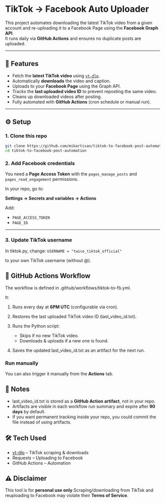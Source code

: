 # TikTok → Facebook Auto Uploader

This project automates downloading the latest TikTok video from a given account and re-uploading it to a Facebook Page using the **Facebook Graph API**.  
It runs daily via **GitHub Actions** and ensures no duplicate posts are uploaded.

---

## 🚀 Features

-   Fetch the **latest TikTok video** using [`yt-dlp`](https://github.com/yt-dlp/yt-dlp).
-   Automatically **downloads** the video and caption.
-   Uploads to your **Facebook Page** using the Graph API.
-   Tracks the **last uploaded video ID** to prevent reposting the same video.
-   Cleans up downloaded videos after posting.
-   Fully automated with **GitHub Actions** (cron schedule or manual run).

---

## ⚙️ Setup

### 1. Clone this repo

```bash
git clone https://github.com/mikartisan/tiktok-to-facebook-post-automation.git
cd tiktok-to-facebook-post-automation
```

### 2. Add Facebook credentials

You need a **Page Access Token** with the `pages_manage_posts` and `pages_read_engagement` permissions.

In your repo, go to:

**Settings → Secrets and variables → Actions**

Add:

-   `PAGE_ACCESS_TOKEN`
-   `PAGE_ID`

---

### 3. Update TikTok username

In tiktok.py, change:
`USERNAME = "twice_tiktok_official"`

to your own TikTok username (without @).

## 🤖 GitHub Actions Workflow

The workflow is defined in .github/workflows/tiktok-to-fb.yml.

It:

1.  Runs every day at **6PM UTC** (configurable via cron).
2.  Restores the last uploaded TikTok video ID (last_video_id.txt).
3.  Runs the Python script:

    -   Skips if no new TikTok video.
    -   Downloads & uploads if a new one is found.

4.  Saves the updated last_video_id.txt as an artifact for the next run.

### Run manually

You can also trigger it manually from the **Actions** tab.

## 📝 Notes

-   last_video_id.txt is stored as a **GitHub Action artifact**, not in your repo.
-   Artifacts are visible in each workflow run summary and expire after **90 days** by default.
-   If you want permanent tracking inside your repo, you could commit the file instead of using artifacts.

## 🛠️ Tech Used

-   [yt-dlp](https://github.com/yt-dlp/yt-dlp) – TikTok scraping & downloads
-   Requests – Uploading to Facebook
-   GitHub Actions – Automation

## ⚠️ Disclaimer

This tool is for **personal use only**.Scraping/downloading from TikTok and reuploading to Facebook may violate their **Terms of Service**.
